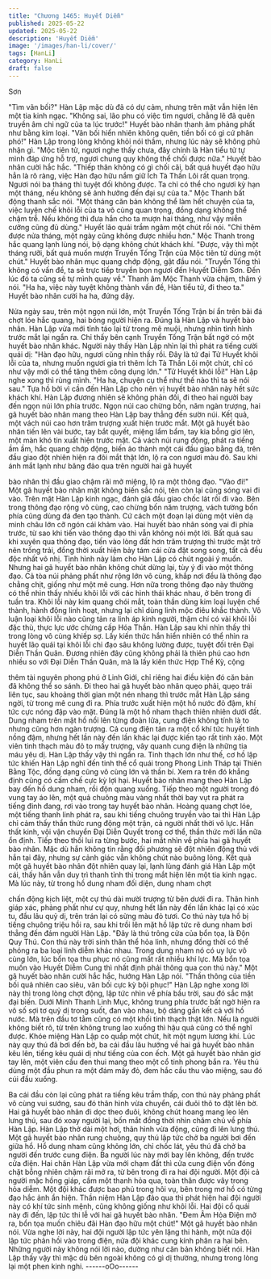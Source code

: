 ```yaml
---
title: "Chương 1465: Huyết Diễm"
published: 2025-05-22
updated: 2025-05-22
description: 'Huyết Diễm'
image: '/images/han-li/cover/'
tags: [HanLi]
category: HanLi
draft: false
---
```


Sơn

"Tìm vãn bối?" Hàn Lập mặc dù đã có dự cảm, nhưng trên mặt
vẫn hiện lên một tia kinh ngạc. "Không sai, lão phu có việc tìm
ngươi, chẳng lẽ đã quên truyền âm chi ngữ của ta lúc trước!"
Huyết bào nhân thanh âm phảng phất như bằng kim loại. "Vãn bối
hiển nhiên không quên, tiền bối có gì cứ phân phó!" Hàn Lập
trong lòng không khỏi nói thầm, nhưng lúc này sẽ không phủ nhận
gì. "Mộc tiên tử, ngươi nghe thấy chưa, đây chính là Hàn tiểu tử tự
mình đáp ứng hỗ trợ, ngươi chung quy không thể chối được nữa."
Huyết bào nhân cười hắc hắc.
"Thiếp thân không có gì chối cãi, bất quá huyết đạo hữu hẳn là rõ
ràng, việc Hàn đạo hữu nắm giữ Ích Tà Thần Lôi rất quan trọng.
Ngươi nói ba tháng thì tuyệt đối không được. Ta chỉ có thể cho
ngươi kỳ hạn một tháng, nếu không sẽ ảnh hưởng đến đại sự của
ta." Mộc Thanh bất động thanh sắc nói.
"Một tháng căn bản không thể làm hết chuyện của ta, việc luyện
chế khôi lỗi của ta vô cùng quan trọng, đồng dạng không thể
chậm trễ. Nếu không thì đưa hắn cho ta mượn hai tháng, như vậy
miễn cưỡng cũng đủ dùng." Huyết lão quái trầm ngâm một chút
rồi nói. "Chỉ thêm được nửa tháng, một ngày cũng không được
nhiều hơn." Mộc Thanh trong hắc quang lạnh lùng nói, bộ dạng
không chút khách khí. "Được, vậy thì một tháng rưỡi, bất quá
muốn mượn Truyền Tống Trận của Mộc tiên tử dùng một chút."
Huyết bào nhân mục quang chớp động, gật đầu nói. "Truyền Tống
thì không có vấn đề, ta sẽ trực tiếp truyền bọn ngươi đến Huyết
Diễm Sơn. Đến lúc đó ta cũng sẽ tự mình quay về." Thanh âm
Mộc Thanh vừa chậm, thâm ý nói. "Ha ha, việc này tuyệt không
thành vấn đề, Hàn tiểu tử, đi theo ta." Huyết bào nhân cười ha ha,
đứng dậy.

Nửa ngày sau, trên một ngọn núi lớn, một Truyền Tống Trận bí ẩn
trên bãi đá chợt lóe hắc quang, hai bóng người hiện ra.
Đúng là Hàn Lập và huyết bào nhân.
Hàn Lập vừa mới tỉnh táo lại từ trong mê muội, nhưng nhìn tình
hình trước mắt lại ngẩn ra.
Chỉ thấy bên cạnh Truyền Tống Trận bất ngờ có một huyết bào
nhân khác.
Người này thấy Hàn Lập nhìn lại thì phát ra tiếng cười quái dị:
"Hàn đạo hữu, ngươi cũng nhìn thấy rồi. Đây là tứ đại Tử Huyết
khôi lỗi của ta, nhưng muốn ngươi gia trì thêm Ích Tà Thần Lôi
một chút, chỉ có như vậy mới có thể tăng thêm công dụng lớn."
"Tử Huyết khôi lỗi!" Hàn Lập nghe xong thì rùng mình.
"Ha ha, chuyện cụ thể như thế nào thì ta sẽ nói sau." Tựa hồ bởi
vì cần đến Hàn Lập cho nên vị huyết bào nhân này hết sức khách
khí.
Hàn Lập đương nhiên sẽ không phản đối, đi theo hai người bay
đến ngọn núi lớn phía trước.
Ngọn núi cao chừng bốn, năm ngàn trượng, hai gã huyết bào
nhân mang theo Hàn Lập bay thẳng đến sườn núi.
Kết quả, một vách núi cao hơn trăm trượng xuất hiện trước mắt.
Một gã huyết bào nhân tiến lên vài bước, tay bắt quyết, miệng
lẩm bẩm, tay kia bỗng giơ lên, một màn khó tin xuất hiện trước
mặt.
Cả vách núi rung động, phát ra tiếng ầm ầm, hắc quang chớp
động, biến ảo thành một cái đầu giao bằng đá, trên đầu giao đột
nhiên hiện ra đôi mắt thật lớn, lộ ra con ngươi màu đỏ.
Sau khi ánh mắt lạnh như băng đảo qua trên người hai gã huyết

bào nhân thì đầu giao chậm rãi mở miệng, lộ ra một thông đạo.
"Vào đi!" Một gã huyết bào nhân mặt không biến sắc nói, tên còn
lại cũng sóng vai đi vào. Trên mặt Hàn Lập kinh ngạc, đánh giá
đầu giao chốc lát rồi đi vào.
Bên trong thông đạo rộng vô cùng, cao chừng bốn năm trượng,
vách tường bốn phía cũng dùng đá đen tạo thành. Cứ cách một
đoạn lại dùng một viên dạ minh châu lớn cỡ ngón cái khảm vào.
Hai huyết bào nhân sóng vai đi phía trước, từ sao khi tiến vào
thông đạo thì vẫn không nói một lời.
Bất quá sau khi xuyên qua thông đạo, tiến vào lòng đất hơn trăm
trượng thì trước mặt trở nên trống trải, đồng thời xuất hiện bảy
tám cái cửa đặt song song, tất cả đều độc nhất vô nhị.
Tình hình này làm cho Hàn Lập có chút ngoài ý muốn.
Nhưng hai gã huyết bào nhân không chút dừng lại, tùy ý đi vào
một thông đạo.
Cả tòa núi phảng phất như rộng lớn vô cùng, khắp nơi đều là
thông đạo chằng chịt, giống như một mê cung.
Hơn nữa trong thông đạo này thường có thể nhìn thấy nhiều khôi
lỗi với các hình thái khác nhau, ở bên trong đi tuần tra.
Khôi lỗi này kim quang chói mắt, toàn thần dùng kim loại luyện
chế thành, hành động linh hoạt, nhưng lại chỉ dùng linh mộc điêu
khắc thành.
Vô luận loại khôi lỗi nào cũng tản ra linh áp kinh người, thậm chí
có vài khôi lỗi đặc thù, thực lực ước chừng cấp Hóa Thần. Hàn
Lập sau khi nhìn thấy thì trong lòng vô cùng khiếp sợ.
Lấy kiến thức hắn hiển nhiên có thể nhìn ra huyết lão quái tại khôi
lỗi chi đạo sâu không lường được, tuyệt đối trên Đại Diễn Thần
Quân.
Đương nhiên đây cũng không phải là thiên phú cao hơn nhiều so
với Đại Diễn Thần Quân, mà là lấy kiến thức Hợp Thể Kỳ, cộng

thêm tài nguyên phong phú ở Linh Giới, chỉ riêng hai điều kiện đó
căn bản đã không thể so sánh. Đi theo hai gã huyết bào nhân
quẹo phải, quẹo trái liên tục, sau khoảng thời gian một nén nhang
thì trước mắt Hàn Lập sáng ngời, từ trong mê cung đi ra. Phía
trước xuất hiện một hồ nước đỏ đậm, khí tức cực nóng đập vào
mặt. Đúng là một hồ nham thạch thiên nhiên dưới đất. Dung
nham trên mặt hồ nổi lên từng đoàn lửa, cung điện không tính là
to nhưng cũng hơn ngàn trượng.
Cả cung điện tản ra một cổ khí tức huyết tinh nồng đậm, nhưng
hết lần này đến lần khác lại được kiến tạo rất tinh xảo. Một viên
tinh thạch màu đỏ to mấy trượng, vây quanh cung điện là những
tia máu yêu dị. Hàn Lập thấy vậy thì ngẩn ra.
Tinh thạch lớn như thế, cơ hồ lập tức khiến Hàn Lập nghĩ đến tinh
thể cổ quái trong Phong Linh Tháp tại Thiên Bằng Tộc, đồng dạng
cũng vô cùng lớn và thần bí.
Xem ra trên đó khẳng định cũng có cấm chế cực kỳ lợi hại.
Huyết bào nhân mang theo Hàn Lập bay đến hồ dung nham, rồi
độn quang xuống.
Tiếp theo một người trong đó vung tay áo lên, một quả chuông
màu vàng nhất thời bay vụt ra phát ra tiếng đinh đang, rơi vào
trong tay huyết bào nhân. Hoàng quang chợt lóe, một tiếng thanh
linh phát ra, sau khi tiếng chuông truyền vào tai thì Hàn Lập chỉ
cảm thấy thần thức rung động một trận, cả người nhất thời vô lực.
Hắn thất kinh, vội vận chuyển Đại Diễn Quyết trong cơ thể, thần
thức mới lần nữa ổn định. Tiếp theo thối lui ra từng bước, hai mắt
nhìn về phía hai gã huyết bào nhân.
Mặc dù hắn không tin rằng đối phương sẽ đột nhiên động thủ với
hắn tại đây, nhưng sự cảnh giác vẫn không chút nào buông lỏng.
Kết quả một gã huyết bào nhân đột nhiên quay lại, lạnh lùng đánh
giá Hàn Lập một cái, thấy hắn vẫn duy trì thanh tỉnh thì trong mắt
hiện lên một tia kinh ngạc.
Mà lúc này, từ trong hồ dung nham đối diện, dung nham chợt

chấn động kịch liệt, một cự thú dài mười trượng từ bên dưới đi ra.
Thân hình giáp xác, phảng phất như cự quy, nhưng hết lần này
đến lần khác lại có xúc tu, đầu lâu quỷ dị, trên trán lại có sừng
màu đỏ tươi.
Co thú này tựa hồ bị tiếng chuông triệu hồi ra, sau khi trồi lên mặt
hồ lập tức rẽ dung nham bơi thẳng đến đám người Hàn Lập.
"Đây là thú trông cửa của bổn tọa, là Độn Quy Thú. Con thú này
trời sinh thân thể hỏa linh, nhưng đồng thời có thể phóng ra ba
loại linh diễm khác nhau. Trong dung nham nó có uy lực vô cùng
lớn, lúc bổn tọa thu phục nó cũng mất rất nhiều khí lực. Mà bổn
tọa muốn vào Huyết Diễm Cung thì nhất định phải thông qua con
thú này." Một gã huyết bào nhân cười hắc hắc, hướng Hàn Lập
nói. "Thần thông của tiền bối quả nhiên cao siêu, vãn bối cực kỳ
bội phục!"
Hàn Lập nghe xong lời này thì trong lòng chợt động, lập tức nhìn
về phía bầu trời, sau đó sắc mặt đại biến.
Dưới Minh Thanh Linh Mục, không trung phía trước bất ngờ hiện
ra vô số sợi tơ quỷ dị trong suốt, đan vào nhau, bộ dáng gắn kết
cả với hồ nước.
Mà trên đầu tơ tằm cũng có một khối tinh thạch thật lớn.
Nếu là người không biết rõ, từ trên không trung lao xuống thì hậu
quả cũng có thể nghĩ được.
Khóe miệng Hàn Lập co quắp một chút, hít một ngụm lương khí.
Lúc này quy thú đã bơi đến bờ, ba cái đầu lâu hướng về hai gã
huyết bào nhân kêu lên, tiếng kêu quái dị như tiếng của con ếch.
Một gã huyết bào nhân giơ tay lên, một viên cầu đen thui mang
theo một cổ tinh phong bắn ra.
Yêu thú dùng một đầu phun ra một đám mây đỏ, đem hắc cầu thu
vào miệng, sau đó cúi đầu xuống.

Ba cái đầu còn lại cũng phát ra tiếng kêu trầm thấp, con thú này
phảng phất vô cùng vui sướng, sau đó thân hình vừa chuyển, cái
đuôi thô to đặt lên bờ.
Hai gã huyết bào nhân đi dọc theo đuôi, không chút hoang mang
leo lên lưng thú, sau đó xoay người lại, bốn mắt đồng thời nhìn
chăm chú về phía Hàn Lập. Hàn Lập thở dài một hơi, thân hình
vừa động, cũng đi lên lưng thú.
Một gã huyết bào nhân rung chuông, quy thú lập tức chở ba
người bơi đến giữa hồ. Hồ dung nham cũng không lớn, chỉ chốc
lát, yêu thú đã chở ba người đến trước cung điện.
Ba người lúc này mới bay lên không, đến trước cửa điện.
Hai chân Hàn Lập vừa mới chạm đất thì cửa cung điện vốn đóng
chặt bỗng nhiên chậm rãi mở ra, từ bên trong đi ra hai đội người.
Một đội cả người mặc hồng giáp, cầm một thanh hỏa qua, toàn
thân được vây trong hỏa diễm. Một đội khác được bao phủ trong
hôi vụ, bên trong mơ hồ có từng đạo hắc ảnh ẩn hiện.
Thần niệm Hàn Lập đảo qua thì phát hiện hai đội người này có
khí tức sinh mệnh, cũng không giống như khôi lỗi. Hai đội cổ quái
này đi đến, lập tức thi lễ với hai gã huyết bào nhân. "Đem Âm Hỏa
Điện mở ra, bổn tọa muốn chiêu đãi Hàn đạo hữu một chút!" Một
gã huyết bào nhân nói.
Vừa nghe lời này, hai đội người lập tức yên lặng thi hành, một
nửa đội lập tức phản hồi vào trong điện, nửa đội khác cung kính
phân ra hai bên. Những người này không nói lời nào, dường như
căn bản không biết nói. Hàn Lập thấy vậy thì mặc dù bên ngoài
không có gì dị thường, nhưng trong lòng lại một phen kinh nghi.
------oOo------
